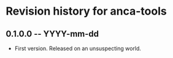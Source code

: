# Revision history for anca-tools

## 0.1.0.0  -- YYYY-mm-dd

* First version. Released on an unsuspecting world.
